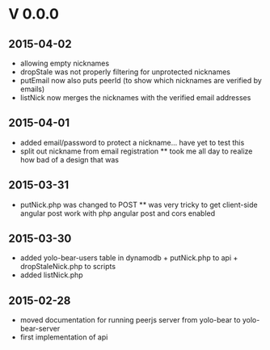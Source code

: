 # V 0.0.0
## 2015-04-02
* allowing empty nicknames
* dropStale was not properly filtering for unprotected nicknames
* putEmail now also puts peerId (to show which nicknames are verified by emails)
* listNick now merges the nicknames with the verified email addresses

## 2015-04-01
* added email/password to protect a nickname... have yet to test this
* split out nickname from email registration
** took me all day to realize how bad of a design that was

## 2015-03-31
* putNick.php was changed to POST
** was very tricky to get client-side angular post work with php angular post and cors enabled

## 2015-03-30
* added yolo-bear-users table in dynamodb + putNick.php to api + dropStaleNick.php to scripts
* added listNick.php

## 2015-02-28
* moved documentation for running peerjs server from yolo-bear to yolo-bear-server
* first implementation of api
